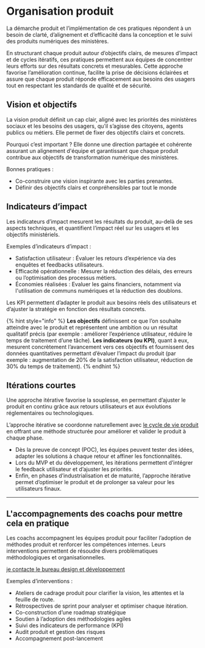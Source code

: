 # Organisation produit

La démarche produit et l’implémentation de ces pratiques répondent à un besoin de clarté, d’alignement et d’efficacité dans la conception et le suivi des produits numériques des ministères.

En structurant chaque produit autour d’objectifs clairs, de mesures d’impact et de cycles itératifs, ces pratiques permettent aux équipes de concentrer leurs efforts sur des résultats concrets et mesurables. 
Cette approche favorise l’amélioration continue, facilite la prise de décisions éclairées et assure que chaque produit réponde efficacement aux besoins des usagers tout en respectant les standards de qualité et de sécurité.

## Vision et objectifs

La vision produit définit un cap clair, aligné avec les priorités des ministères sociaux et les besoins des usagers, qu’il s’agisse des citoyens, agents publics ou métiers. Elle permet de fixer des objectifs clairs et concrets.

Pourquoi c’est important ?
Elle donne une direction partagée et cohérente assurant un alignement d'équipe et garantissant que chaque produit contribue aux objectifs de transformation numérique des ministères.

Bonnes pratiques :

* Co-construire une vision inspirante avec les parties prenantes.
* Définir des objectifs clairs et conpréhensibles par tout le monde

## Indicateurs d’impact 

Les indicateurs d’impact mesurent les résultats du produit, au-delà de ses aspects techniques, et quantifient l’impact réel sur les usagers et les objectifs ministériels.

Exemples d’indicateurs d’impact :

* Satisfaction utilisateur : Évaluer les retours d’expérience via des enquêtes et feedbacks utilisateurs.
* Efficacité opérationnelle : Mesurer la réduction des délais, des erreurs ou l’optimisation des processus métiers.
* Économies réalisées : Evaluer les gains financiers, notamment via l'utilisation de communs numériques et la réduction des doublons.

Les KPI permettent d’adapter le produit aux besoins réels des utilisateurs et d’ajuster la stratégie en fonction des résultats concrets.

{% hint style="info" %}
**Les objectifs** définissent ce que l’on souhaite atteindre avec le produit et représentent une ambition ou un résultat qualitatif précis (par exemple : améliorer l’expérience utilisateur, réduire le temps de traitement d’une tâche).
**Les indicateurs (ou KPI)**, quant à eux, mesurent concrètement l’avancement vers ces objectifs et fournissent des données quantitatives permettant d’évaluer l’impact du produit (par exemple : augmentation de 20% de la satisfaction utilisateur, réduction de 30% du temps de traitement).
{% endhint %}

## Itérations courtes

Une approche itérative favorise la souplesse, en permettant d’ajuster le produit en continu grâce aux retours utilisateurs et aux évolutions réglementaires ou technologiques.

L’approche itérative se coordonne naturellement avec [le cycle de vie produit](/introduction/cycle-de-vie-produit) en offrant une méthode structurée pour améliorer et valider le produit à chaque phase.
* Dès la preuve de concept (POC), les équipes peuvent tester des idées, adapter les solutions à chaque retour et affiner les fonctionnalités.
* Lors du MVP et du développement, les itérations permettent d’intégrer le feedback utilisateur et d’ajuster les priorités. 
* Enfin, en phases d’industrialisation et de maturité, l’approche itérative permet d’optimiser le produit et de prolonger sa valeur pour les utilisateurs finaux.

---

## L'accompagnements des coachs pour mettre cela en pratique 

Les coachs accompagnent les équipes produit pour faciliter l’adoption de méthodes produit et renforcer les compétences internes.
Leurs interventions permettent de résoudre divers problèmatiques méthodologiques et organisationnelles. 

[je contacte le bureau design et développement](https://msociauxfr.sharepoint.com/teams/ProductTeams-DevDesignAccessibilitRechercheutilisateurCoachi/SitePages/Accueil.aspx)

Exemples d’interventions :

* Ateliers de cadrage produit pour clarifier la vision, les attentes et la feuille de route.
* Rétrospectives de sprint pour analyser et optimiser chaque itération.
* Co-construction d’une roadmap stratégique
* Soutien à l’adoption des méthodologies agiles
* Suivi des indicateurs de performance (KPI)
* Audit produit et gestion des risques
* Accompagnement post-lancement
